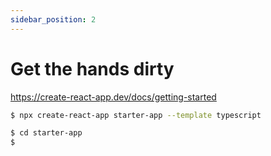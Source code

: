 ```yaml
---
sidebar_position: 2
---
```


# Get the hands dirty


https://create-react-app.dev/docs/getting-started



```bash
$ npx create-react-app starter-app --template typescript
```

```bash
$ cd starter-app
$ 
```
